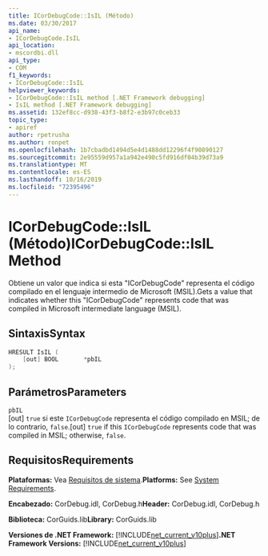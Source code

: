 ```yaml
---
title: ICorDebugCode::IsIL (Método)
ms.date: 03/30/2017
api_name:
- ICorDebugCode.IsIL
api_location:
- mscordbi.dll
api_type:
- COM
f1_keywords:
- ICorDebugCode::IsIL
helpviewer_keywords:
- ICorDebugCode::IsIL method [.NET Framework debugging]
- IsIL method [.NET Framework debugging]
ms.assetid: 132ef8cc-d938-43f3-b8f2-e3b97c0ceb33
topic_type:
- apiref
author: rpetrusha
ms.author: ronpet
ms.openlocfilehash: 1b7cbadbd1494d5e4d1488dd12296f4f90890127
ms.sourcegitcommit: 2e95559d957a1a942e490c5fd916df04b39d73a9
ms.translationtype: MT
ms.contentlocale: es-ES
ms.lasthandoff: 10/16/2019
ms.locfileid: "72395496"
---
```

# <a name="icordebugcodeisil-method"></a><span data-ttu-id="8dd15-102">ICorDebugCode::IsIL (Método)</span><span class="sxs-lookup"><span data-stu-id="8dd15-102">ICorDebugCode::IsIL Method</span></span>

<span data-ttu-id="8dd15-103">Obtiene un valor que indica si esta "ICorDebugCode" representa el código compilado en el lenguaje intermedio de Microsoft (MSIL).</span><span class="sxs-lookup"><span data-stu-id="8dd15-103">Gets a value that indicates whether this "ICorDebugCode" represents code that was compiled in Microsoft intermediate language (MSIL).</span></span>

## <a name="syntax"></a><span data-ttu-id="8dd15-104">Sintaxis</span><span class="sxs-lookup"><span data-stu-id="8dd15-104">Syntax</span></span>

```cpp
HRESULT IsIL (
    [out] BOOL       *pbIL
);
```

## <a name="parameters"></a><span data-ttu-id="8dd15-105">Parámetros</span><span class="sxs-lookup"><span data-stu-id="8dd15-105">Parameters</span></span>

`pbIL`  
<span data-ttu-id="8dd15-106">[out] `true` si este `ICorDebugCode` representa el código compilado en MSIL; de lo contrario, `false`.</span><span class="sxs-lookup"><span data-stu-id="8dd15-106">[out] `true` if this `ICorDebugCode` represents code that was compiled in MSIL; otherwise, `false`.</span></span>

## <a name="requirements"></a><span data-ttu-id="8dd15-107">Requisitos</span><span class="sxs-lookup"><span data-stu-id="8dd15-107">Requirements</span></span>

<span data-ttu-id="8dd15-108">**Plataformas:** Vea [Requisitos de sistema](../../get-started/system-requirements.md).</span><span class="sxs-lookup"><span data-stu-id="8dd15-108">**Platforms:** See [System Requirements](../../get-started/system-requirements.md).</span></span>

<span data-ttu-id="8dd15-109">**Encabezado:** CorDebug.idl, CorDebug.h</span><span class="sxs-lookup"><span data-stu-id="8dd15-109">**Header:** CorDebug.idl, CorDebug.h</span></span>

<span data-ttu-id="8dd15-110">**Biblioteca:** CorGuids.lib</span><span class="sxs-lookup"><span data-stu-id="8dd15-110">**Library:** CorGuids.lib</span></span>

<span data-ttu-id="8dd15-111">**Versiones de .NET Framework:** [!INCLUDE[net_current_v10plus](../../../../includes/net-current-v10plus-md.md)]</span><span class="sxs-lookup"><span data-stu-id="8dd15-111">**.NET Framework Versions:** [!INCLUDE[net_current_v10plus](../../../../includes/net-current-v10plus-md.md)]</span></span>

